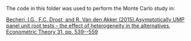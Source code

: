 The code in this folder was used to perform the Monte Carlo study in:

  [Becheri, I.G., F.C. Drost, and R. Van den Akker (2015).Asymptotically UMP panel unit root tests - the effect of heterogeneity in the alternatives, Econometric Theory 31, pp. 539--559](https://www.cambridge.org/core/journals/econometric-theory/article/abs/asymptotically-ump-panel-unit-root-teststhe-effect-of-heterogeneity-in-the-alternatives/A86536A7F5A7B08BBCCB1632214EBD62)
  

